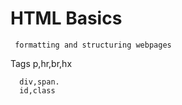  # HTML Basics
     formatting and structuring webpages

  Tags
      p,hr,br,hx
      
      div,span.  
      id,class
  
